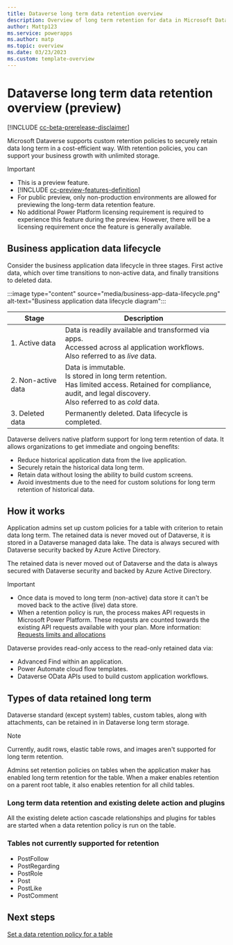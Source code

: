 ```yaml
---
title: Dataverse long term data retention overview
description: Overview of long term retention for data in Microsoft Dataverse 
author: Mattp123
ms.service: powerapps
ms.author: matp
ms.topic: overview
ms.date: 03/23/2023
ms.custom: template-overview
---
```

# Dataverse long term data retention overview (preview)

[!INCLUDE [cc-beta-prerelease-disclaimer](../../includes/cc-beta-prerelease-disclaimer.md)]

Microsoft Dataverse supports custom retention policies to securely retain data long term in a cost-efficient way. With retention policies, you can support your business growth with unlimited storage.

> [!IMPORTANT]
> - This is a preview feature.
> - [!INCLUDE [cc-preview-features-definition](../../includes/cc-preview-features-definition.md)]
> - For public preview, only non-production environments are allowed for previewing the long-term data retention feature.
> - No additional Power Platform licensing requirement is required to experience this feature during the preview. However, there will be a licensing requirement once the feature is generally available.

## Business application data lifecycle

Consider the business application data lifecycle in three stages. First active data, which over time transitions to non-active data, and finally transitions to deleted data.

:::image type="content" source="media/business-app-data-lifecycle.png" alt-text="Business application data lifecycle diagram":::

|Stage  |Description  |
|---------|---------|
|1. Active data     |  Data is readily available and transformed via apps. <br /> Accessed across al application workflows.  <br /> Also referred to as *live* data.     |
|2. Non-active data     | Data is immutable. <br />  Is stored in long term retention.  <br /> Has limited access. Retained for compliance, audit, and legal discovery. <br />Also referred to as *cold* data.      |
|3. Deleted data   |  Permanently deleted. Data lifecycle is completed.        |

Dataverse delivers native platform support for long term retention of data. It allows organizations to get immediate and ongoing benefits:

- Reduce historical application data from the live application.
- Securely retain the historical data long term.
- Retain data without losing the ability to build custom screens.
- Avoid investments due to the need for custom solutions for long term retention of historical data.

## How it works

Application admins set up custom policies for a table with criterion to retain data long term. The retained data is never moved out of Dataverse, it is stored in a Dataverse managed data lake. The data is always secured with Dataverse security backed by Azure Active Directory.  

The retained data is never moved out of Dataverse and the data is always secured with Dataverse security and backed by Azure Active Directory.

> [!IMPORTANT]
> - Once data is moved to long term (non-active) data store it can't be moved back to the active (live) data store.
> - When a retention policy is run, the process makes API requests in Microsoft Power Platform. These requests are counted towards the existing API requests available with your plan. More information: [Requests limits and allocations](/power-platform/admin/api-request-limits-allocations)

Dataverse provides read-only access to the read-only retained data via:

- Advanced Find within an application.
- Power Automate cloud flow templates.
- Dataverse OData APIs used to build custom application workflows.

## Types of data retained long term

Dataverse standard (except system) tables, custom tables, along with attachments, can be retained in in Dataverse long term storage. 

> [!NOTE]
> Currently, audit rows, elastic table rows, and images aren't supported for long term retention.

Admins set retention policies on tables when the application maker has enabled long term retention for the table. When a maker enables retention on a parent root table, it also enables retention for all child tables.

### Long term data retention and existing delete action and plugins

All the existing delete action cascade relationships and plugins for tables are started when a data retention policy is run on the table.

### Tables not currently supported for retention

- PostFollow
- PostRegarding
- PostRole
- Post
- PostLike
- PostComment

## Next steps

[Set a data retention policy for a table](data-retention-set.md)

